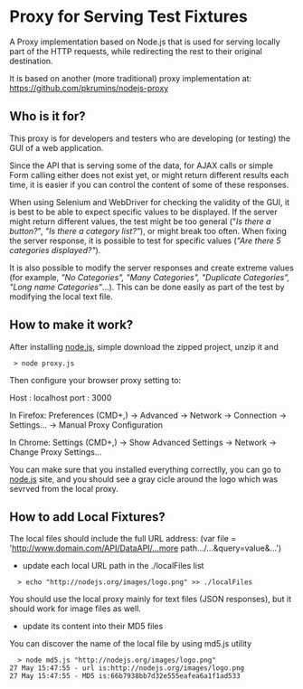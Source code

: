 Proxy for Serving Test Fixtures
=============================

A Proxy implementation based on Node.js that is used for serving locally part of the HTTP requests, while redirecting the rest to their original destination.

It is based on another (more traditional) proxy implementation at: https://github.com/pkrumins/nodejs-proxy

Who is it for?
--------------

This proxy is for developers and testers who are developing (or testing) the GUI of a web application.

Since the API that is serving some of the data, for AJAX calls or simple Form calling either does not exist yet, or might return different results each time, it is easier if you can control the content of some of these responses.

When using Selenium and WebDriver for checking the validity of the GUI, it is best to be able to expect specific values to be displayed. If the server might return different values, the test might be too general ("*Is there a button?*", *"Is there a category list?"*), or might break too often. When fixing the server response, it is possible to test for specific values (*"Are there 5 categories displayed?"*).

It is also possible to modify the server responses and create extreme values (for example, *"No Categories", "Many Categories", "Duplicate Categories", "Long name Categories"*...). This can be done easily as part of the test by modifying the local text file.

How to make it work?
--------------------

After installing [node.js], simple download the zipped project, unzip it and

```
 > node proxy.js
```

Then configure your browser proxy setting to:

Host : localhost
port : 3000

In Firefox: Preferences (CMD+,) -> Advanced -> Network -> Connection -> Settings... -> Manual Proxy Configuration

In Chrome: Settings (CMD+,) -> Show Advanced Settings -> Network -> Change Proxy Settings...

You can make sure that you installed everything correctlly, you can go to [node.js] site, and you should see a gray cicle around the logo which was sevrved from the local proxy.


How to add Local Fixtures?
--------------------------


The local files should include the full URL address:  (var file = 'http://www.domain.com/API/DataAPI/...more path.../...&query=value&...')

- update each local URL path in the ./localFiles list 

```
  > echo "http://nodejs.org/images/logo.png" >> ./localFiles
```

You should use the local proxy mainly for text files (JSON responses), but it should work for image files as well.

- update its content into their MD5 files 

You can discover the name of the local file by using md5.js utility

```
  > node md5.js "http://nodejs.org/images/logo.png"
27 May 15:47:55 - url is:http://nodejs.org/images/logo.png
27 May 15:47:55 - MD5 is:66b7938bb7d32e555eafea6a1f1ad533
```

[node.js]: http://nodejs.org//